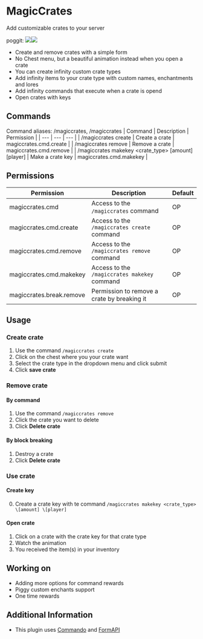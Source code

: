 # MagicCrates

Add customizable crates to your server

poggit: [![](https://poggit.pmmp.io/shield.api/MagicCrates)](https://poggit.pmmp.io/p/MagicCrates)[![](https://poggit.pmmp.io/shield.dl.total/MagicCrates)](https://poggit.pmmp.io/p/MagicCrates)

- Create and remove crates with a simple form
- No Chest menu, but a beautiful animation instead when you open a crate
- You can create infinity custom crate types
- Add infinity items to your crate type with custom names, enchantments and lores
- Add infinity commands that execute when a crate is opend
- Open crates with keys

## Commands
Command aliases: /magiccrates, /magiccrates
| Command | Description | Permission |
| --- | --- | --- |
| /magiccrates create | Create a crate | magiccrates.cmd.create |
| /magiccrates remove | Remove a crate | magiccrates.cmd.remove |
| /magiccrates makekey <crate_type> \[amount] \[player] | Make a crate key | magiccrates.cmd.makekey |

## Permissions
| Permission | Description | Default |
|  --- | --- | --- |
| magiccrates.cmd | Access to the `/magiccrates` command | OP |
| magiccrates.cmd.create | Access to the `/magiccrates create` command | OP |
| magiccrates.cmd.remove | Access to the `/magiccrates remove` command | OP |
| magiccrates.cmd.makekey | Access to the `/magiccrates makekey` command | OP |
| magiccrates.break.remove | Permission to remove a crate by breaking it | OP |

## Usage
### Create crate
1. Use the command `/magiccrates create`
2. Click on the chest where you your crate want
3. Select the crate type in the dropdown menu and click submit
4. Click **save crate**

### Remove crate
#### By command
1. Use the command `/magiccrates remove`
2. Click the crate you want to delete
3. Click **Delete crate**
#### By block breaking
1. Destroy a crate
2. Click **Delete crate**

### Use crate
#### Create key
0. Create a crate key with te command `/magiccrates makekey <crate_type> \[amount] \[player]`
#### Open crate
1. Click on a crate with the crate key for that crate type
2. Watch the animation
3. You received the item(s) in your inventory

## Working on
- Adding more options for command rewards
- Piggy custom enchants support
- One time rewards

## Additional Information
- This plugin uses [Commando](https://github.com/CortexPE/Commando) and [FormAPI](https://github.com/jojoe77777/FormAPI)
